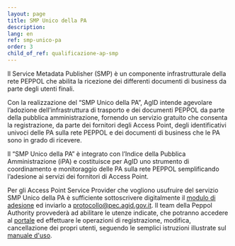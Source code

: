 ```yaml
---
layout: page
title: SMP Unico della PA
description:
lang: en
ref: smp-unico-pa
order: 3
child_of_ref: qualificazione-ap-smp
---
```


Il Service Metadata Publisher (SMP) è un componente infrastrutturale della rete PEPPOL che abilita la ricezione dei differenti documenti di business da parte degli utenti finali.

Con la realizzazione del “SMP Unico della PA”, AgID intende agevolare l’adozione dell’infrastruttura di trasporto e dei documenti PEPPOL da parte della pubblica amministrazione, fornendo un servizio gratuito che consenta la registrazione, da parte dei fornitori degli Access Point, degli identificativi univoci delle PA sulla rete PEPPOL e dei documenti di business che le PA sono in grado di ricevere.

Il “SMP Unico della PA” è integrato con l’Indice della Pubblica Amministrazione (iPA) e costituisce per AgID uno strumento di coordinamento e monitoraggio delle PA sulla rete PEPPOL semplificando l’adesione ai servizi dei fornitori di Access Point.

Per gli Access Point Service Provider che vogliono usufruire del servizio SMP Unico della PA è sufficiente sottoscrivere digitalmente il [modulo di adesione](/attachments/Form_Abilitazione_SMP_v0.6.docx) ed inviarlo a [protocollo@pec.agid.gov.it](mailto:protocollo@pec.agid.gov.it). Il team della Peppol Authority provvederà ad abilitare le utenze indicate, che potranno accedere al [portale](https://peppol-smp-w.agid.gov.it/ipa/) ed effettuare le operazioni di registrazione, modifica, cancellazione dei propri utenti, seguendo le semplici istruzioni illustrate sul [manuale d'uso](/attachments/Manuale_Interfaccia_SMP_Service_Provider_v1.0.pdf).
